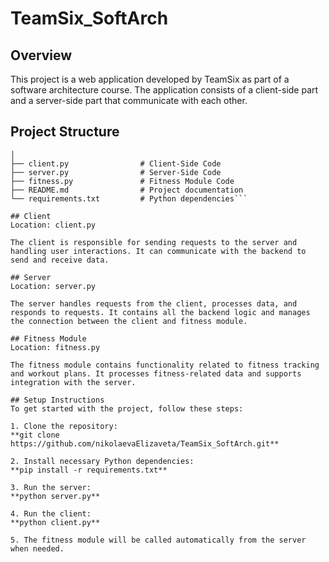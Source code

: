 # TeamSix_SoftArch

## Overview
This project is a web application developed by TeamSix as part of a software architecture course. The application consists of a client-side part and a server-side part that communicate with each other.

## Project Structure
```TeamSix_SoftArch/
│
├── client.py                # Client-Side Code
├── server.py                # Server-Side Code
├── fitness.py               # Fitness Module Code
├── README.md                # Project documentation
└── requirements.txt         # Python dependencies```

## Client
Location: client.py

The client is responsible for sending requests to the server and handling user interactions. It can communicate with the backend to send and receive data.

## Server
Location: server.py

The server handles requests from the client, processes data, and responds to requests. It contains all the backend logic and manages the connection between the client and fitness module.

## Fitness Module
Location: fitness.py

The fitness module contains functionality related to fitness tracking and workout plans. It processes fitness-related data and supports integration with the server.

## Setup Instructions
To get started with the project, follow these steps:

1. Clone the repository:
**git clone https://github.com/nikolaevaElizaveta/TeamSix_SoftArch.git**

2. Install necessary Python dependencies:
**pip install -r requirements.txt**

3. Run the server:
**python server.py**

4. Run the client:
**python client.py**

5. The fitness module will be called automatically from the server when needed.
